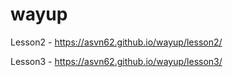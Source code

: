 # wayup
Lesson2  - https://asvn62.github.io/wayup/lesson2/

Lesson3  - https://asvn62.github.io/wayup/lesson3/
